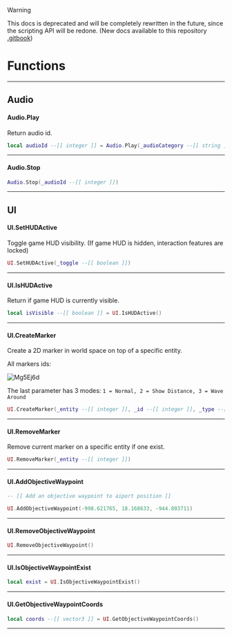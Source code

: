 > [!WARNING]
> This docs is deprecated and will be completely rewritten in the future, since the scripting API will be redone. (New docs available to this repository <a href="https://github.com/SR3-MP/.gitbook">.gitbook</a>)

# Functions

---

## Audio

#### __Audio.Play__
Return audio id.

```lua
local audioId --[[ integer ]] = Audio.Play(_audioCategory --[[ string ]], _audioClip --[[ string ]])
```

---

#### __Audio.Stop__

```lua
Audio.Stop(_audioId --[[ integer ]])
```

---

## UI

#### __UI.SetHUDActive__
Toggle game HUD visibility. (If game HUD is hidden, interaction features are locked)

```lua
UI.SetHUDActive(_toggle --[[ boolean ]])
```

---

#### __UI.IsHUDActive__
Return if game HUD is currently visible.

```lua
local isVisible --[[ boolean ]] = UI.IsHUDActive()
```

---

#### __UI.CreateMarker__
Create a 2D marker in world space on top of a specific entity.

All markers ids:

![Mg5Ej6d](https://raw.githubusercontent.com/SR3-MP/SR3MP-Docs/main/docs/images/Mg5Ej6d.jpg)

The last parameter has 3 modes: `1 = Normal, 2 = Show Distance, 3 = Wave Around`

```lua
UI.CreateMarker(_entity --[[ integer ]], _id --[[ integer ]], _type --[[ integer ]])
```

---

#### __UI.RemoveMarker__
Remove current marker on a specific entity if one exist.

```lua
UI.RemoveMarker(_entity --[[ integer ]])
```

---

#### __UI.AddObjectiveWaypoint__

```lua
-- [[ Add an objective waypoint to aiport position ]]

UI.AddObjectiveWaypoint(-998.621765, 18.168633, -944.803711)
```

---

#### __UI.RemoveObjectiveWaypoint__

```lua
UI.RemoveObjectiveWaypoint()
```

---

#### __UI.IsObjectiveWaypointExist__

```lua
local exist = UI.IsObjectiveWaypointExist()
```

---

#### __UI.GetObjectiveWaypointCoords__

```lua
local coords --[[ vector3 ]] = UI.GetObjectiveWaypointCoords()
```

---
